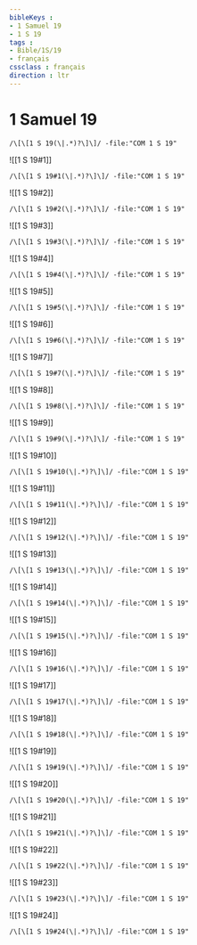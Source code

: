 ```yaml
---
bibleKeys : 
- 1 Samuel 19
- 1 S 19
tags : 
- Bible/1S/19
- français
cssclass : français
direction : ltr
---
```


# 1 Samuel 19

```query
/\[\[1 S 19(\|.*)?\]\]/ -file:"COM 1 S 19"
```



![[1 S 19#1]]

```query
/\[\[1 S 19#1(\|.*)?\]\]/ -file:"COM 1 S 19"
```

![[1 S 19#2]]

```query
/\[\[1 S 19#2(\|.*)?\]\]/ -file:"COM 1 S 19"
```

![[1 S 19#3]]

```query
/\[\[1 S 19#3(\|.*)?\]\]/ -file:"COM 1 S 19"
```

![[1 S 19#4]]

```query
/\[\[1 S 19#4(\|.*)?\]\]/ -file:"COM 1 S 19"
```

![[1 S 19#5]]

```query
/\[\[1 S 19#5(\|.*)?\]\]/ -file:"COM 1 S 19"
```

![[1 S 19#6]]

```query
/\[\[1 S 19#6(\|.*)?\]\]/ -file:"COM 1 S 19"
```

![[1 S 19#7]]

```query
/\[\[1 S 19#7(\|.*)?\]\]/ -file:"COM 1 S 19"
```

![[1 S 19#8]]

```query
/\[\[1 S 19#8(\|.*)?\]\]/ -file:"COM 1 S 19"
```

![[1 S 19#9]]

```query
/\[\[1 S 19#9(\|.*)?\]\]/ -file:"COM 1 S 19"
```

![[1 S 19#10]]

```query
/\[\[1 S 19#10(\|.*)?\]\]/ -file:"COM 1 S 19"
```

![[1 S 19#11]]

```query
/\[\[1 S 19#11(\|.*)?\]\]/ -file:"COM 1 S 19"
```

![[1 S 19#12]]

```query
/\[\[1 S 19#12(\|.*)?\]\]/ -file:"COM 1 S 19"
```

![[1 S 19#13]]

```query
/\[\[1 S 19#13(\|.*)?\]\]/ -file:"COM 1 S 19"
```

![[1 S 19#14]]

```query
/\[\[1 S 19#14(\|.*)?\]\]/ -file:"COM 1 S 19"
```

![[1 S 19#15]]

```query
/\[\[1 S 19#15(\|.*)?\]\]/ -file:"COM 1 S 19"
```

![[1 S 19#16]]

```query
/\[\[1 S 19#16(\|.*)?\]\]/ -file:"COM 1 S 19"
```

![[1 S 19#17]]

```query
/\[\[1 S 19#17(\|.*)?\]\]/ -file:"COM 1 S 19"
```

![[1 S 19#18]]

```query
/\[\[1 S 19#18(\|.*)?\]\]/ -file:"COM 1 S 19"
```

![[1 S 19#19]]

```query
/\[\[1 S 19#19(\|.*)?\]\]/ -file:"COM 1 S 19"
```

![[1 S 19#20]]

```query
/\[\[1 S 19#20(\|.*)?\]\]/ -file:"COM 1 S 19"
```

![[1 S 19#21]]

```query
/\[\[1 S 19#21(\|.*)?\]\]/ -file:"COM 1 S 19"
```

![[1 S 19#22]]

```query
/\[\[1 S 19#22(\|.*)?\]\]/ -file:"COM 1 S 19"
```

![[1 S 19#23]]

```query
/\[\[1 S 19#23(\|.*)?\]\]/ -file:"COM 1 S 19"
```

![[1 S 19#24]]

```query
/\[\[1 S 19#24(\|.*)?\]\]/ -file:"COM 1 S 19"
```

